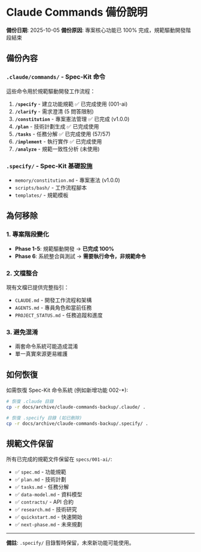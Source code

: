 # Claude Commands 備份說明

**備份日期**: 2025-10-05
**備份原因**: 專案核心功能已 100% 完成，規範驅動開發階段結束

## 備份內容

### `.claude/commands/` - Spec-Kit 命令
這些命令用於規範驅動開發工作流程：

1. **`/specify`** - 建立功能規範 ✅ 已完成使用 (001-ai)
2. **`/clarify`** - 需求澄清 (5 問答限制)
3. **`/constitution`** - 專案憲法管理 ✅ 已完成 (v1.0.0)
4. **`/plan`** - 技術計劃生成 ✅ 已完成使用
5. **`/tasks`** - 任務分解 ✅ 已完成使用 (57/57)
6. **`/implement`** - 執行實作 ✅ 已完成使用
7. **`/analyze`** - 規範一致性分析 (未使用)

### `.specify/` - Spec-Kit 基礎設施
- `memory/constitution.md` - 專案憲法 (v1.0.0)
- `scripts/bash/` - 工作流程腳本
- `templates/` - 規範模板

## 為何移除

### 1. 專案階段變化
- **Phase 1-5**: 規範驅動開發 → **已完成 100%**
- **Phase 6**: 系統整合與測試 → **需要執行命令，非規範命令**

### 2. 文檔整合
現有文檔已提供完整指引：
- `CLAUDE.md` - 開發工作流程和架構
- `AGENTS.md` - 專員角色和當前任務
- `PROJECT_STATUS.md` - 任務追蹤和進度

### 3. 避免混淆
- 兩套命令系統可能造成混淆
- 單一真實來源更易維護

## 如何恢復

如需恢復 Spec-Kit 命令系統 (例如新增功能 002-*):

```bash
# 恢復 .claude 目錄
cp -r docs/archive/claude-commands-backup/.claude/ .

# 恢復 .specify 目錄 (如已刪除)
cp -r docs/archive/claude-commands-backup/.specify/ .
```

## 規範文件保留

所有已完成的規範文件保留在 `specs/001-ai/`:
- ✅ `spec.md` - 功能規範
- ✅ `plan.md` - 技術計劃
- ✅ `tasks.md` - 任務分解
- ✅ `data-model.md` - 資料模型
- ✅ `contracts/` - API 合約
- ✅ `research.md` - 技術研究
- ✅ `quickstart.md` - 快速開始
- ✅ `next-phase.md` - 未來規劃

---

**備註**: `.specify/` 目錄暫時保留，未來新功能可能使用。
